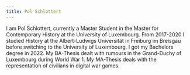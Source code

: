 ```yaml
---
title: Pol Schlottert
---
```

I am Pol Schlottert, currently a Master Student in the Master for Contemporary History at the University of Luxembourg.
From 2017-2020 I studied History at the Albert-Ludwigs Universität in Freiburg im Breisgau before switching to the University of Luxembourg.
I got my Bachelors degree in 2022. My BA-Thesis dealt with rumours in the Grand-Duchy of Luxembourg during World War 1.
My MA-Thesis deals with the representation of civilians in digital war games.
